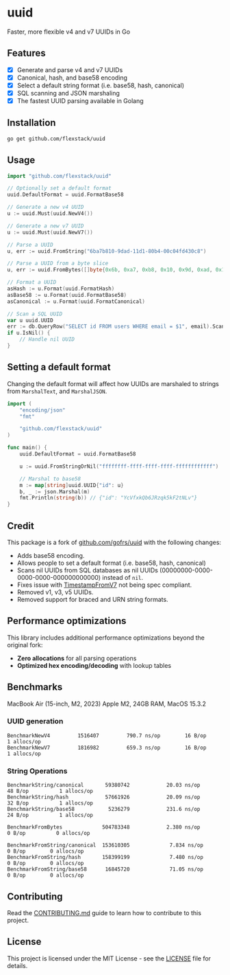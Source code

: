 # uuid

Faster, more flexible v4 and v7 UUIDs in Go

## Features

- [x] Generate and parse v4 and v7 UUIDs
- [x] Canonical, hash, and base58 encoding
- [x] Select a default string format (i.e. base58, hash, canonical)
- [x] SQL scanning and JSON marshaling
- [x] The fastest UUID parsing available in Golang

## Installation

```bash
go get github.com/flexstack/uuid
```

## Usage

```go
import "github.com/flexstack/uuid"

// Optionally set a default format
uuid.DefaultFormat = uuid.FormatBase58

// Generate a new v4 UUID
u := uuid.Must(uuid.NewV4())

// Generate a new v7 UUID
u := uuid.Must(uuid.NewV7())

// Parse a UUID
u, err := uuid.FromString("6ba7b810-9dad-11d1-80b4-00c04fd430c8")

// Parse a UUID from a byte slice
u, err := uuid.FromBytes([]byte{0x6b, 0xa7, 0xb8, 0x10, 0x9d, 0xad, 0x11, 0xd1, 0x80, 0xb4, 0x00, 0xc0, 0x4f, 0xd4, 0x30, 0xc8})

// Format a UUID
asHash := u.Format(uuid.FormatHash)
asBase58 := u.Format(uuid.FormatBase58)
asCanonical := u.Format(uuid.FormatCanonical)

// Scan a SQL UUID
var u uuid.UUID
err := db.QueryRow("SELECT id FROM users WHERE email = $1", email).Scan(&u)
if u.IsNil() {
    // Handle nil UUID
}
```

## Setting a default format

Changing the default format will affect how UUIDs are marshaled to strings from `MarshalText`, and `MarshalJSON`.


```go
import (
	"encoding/json"
	"fmt"

	"github.com/flexstack/uuid"
)

func main() {
	uuid.DefaultFormat = uuid.FormatBase58

	u := uuid.FromStringOrNil("ffffffff-ffff-ffff-ffff-ffffffffffff")

	// Marshal to base58
	m := map[string]uuid.UUID{"id": u}
	b, _ := json.Marshal(m)
	fmt.Println(string(b)) // {"id": "YcVfxkQb6JRzqk5kF2tNLv"}
}
```

## Credit

This package is a fork of [github.com/gofrs/uuid](https://github.com/gofrs/uuid) with the following changes:

- Adds base58 encoding.
- Allows people to set a default format (i.e. base58, hash, canonical)
- Scans nil UUIDs from SQL databases as nil UUIDs (00000000-0000-0000-0000-000000000000) instead of `nil`.
- Fixes issue with [TimestampFromV7](https://github.com/gofrs/uuid/issues/128) not being spec compliant.
- Removed v1, v3, v5 UUIDs.
- Removed support for braced and URN string formats.

## Performance optimizations

This library includes additional performance optimizations beyond the original fork:

- **Zero allocations** for all parsing operations
- **Optimized hex encoding/decoding** with lookup tables

## Benchmarks

MacBook Air (15-inch, M2, 2023) Apple M2, 24GB RAM, MacOS 15.3.2

### UUID generation
```
BenchmarkNewV4         1516407	       790.7 ns/op	      16 B/op	       1 allocs/op
BenchmarkNewV7         1816982	       659.3 ns/op	      16 B/op	       1 allocs/op
```

### String Operations
```
BenchmarkString/canonical     	59380742	        20.03 ns/op	      48 B/op	       1 allocs/op
BenchmarkString/hash          	57661926	        20.09 ns/op	      32 B/op	       1 allocs/op
BenchmarkString/base58        	 5236279	        231.6 ns/op	      24 B/op	       1 allocs/op

BenchmarkFromBytes             504783348	        2.380 ns/op	       0 B/op	       0 allocs/op

BenchmarkFromString/canonical  153610305	         7.834 ns/op	     0 B/op	       0 allocs/op
BenchmarkFromString/hash       158399199	         7.480 ns/op	     0 B/op	       0 allocs/op
BenchmarkFromString/base58      16845720	         71.05 ns/op	     0 B/op	       0 allocs/op
```

## Contributing

Read the [CONTRIBUTING.md](CONTRIBUTING.md) guide to learn how to contribute to this project.

## License

This project is licensed under the MIT License - see the [LICENSE](LICENSE) file for details.
